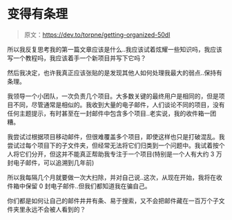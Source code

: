 # 变得有条理

> 原文：<https://dev.to/torpne/getting-organized-50dl>

所以我反复思考我的第一篇文章应该是什么..我应该试着炫耀一些知识吗，我应该写一个教程吗，我应该着手一个新项目并写下它吗？

然后我决定，也许我真正应该张贴的是发现其他人如何处理我最大的弱点..保持有条理。

我领导一个小团队，一次负责几个项目。大多数关键的最终用户是相同的，但是项目不同，尽管通常是相似的。我收到大量的电子邮件，人们谈论不同的项目，没有任何主题提示，有时甚至在一封邮件中包含多个项目..老实说，我的收件箱一团糟。

我尝试过根据项目移动邮件，但很难覆盖多个项目，即使这样也只是打破混乱。我尝试过每个项目下的子文件夹，但经常无法将它们归类到一个问题中。我试着按个人将它们分开，但这并不能真正帮助我专注于一个项目(特别是一个人有大约 3 万封电子邮件，可以追溯到几年前)

所以我每隔几个月就要做一次大扫除，并对自己说..这次，从现在开始，我将在收件箱中保留 0 封电子邮件..但我们都知道我在骗自己。

你们都是如何让自己的邮件井井有条、易于搜索，又不会把邮件藏在一百万个子文件夹里永远不会被人看到的？